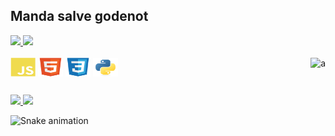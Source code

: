 ## Manda salve godenot

<div>
  <a href="https://github.com/fabiorian">
    <img height="180em" src="https://github-readme-stats.vercel.app/api?username=fabiorian&show_icons=true&theme=dracula&include_all_commits=true&count_private=true"/>
    <img height="180em" src="https://github-readme-stats.vercel.app/api/top-langs/?username=fabiorian&layout=compact&langs_count=16&theme=dracula"/>
  </a>
</div>
<div style="display: inline_block"><br>
  <img align="center" alt="Fabio-Js" height="30" width="40" src="https://raw.githubusercontent.com/devicons/devicon/master/icons/javascript/javascript-plain.svg">
  <img align="center" alt="Fabio-HTML" height="30" width="40" src="https://raw.githubusercontent.com/devicons/devicon/master/icons/html5/html5-original.svg">
  <img align="center" alt="Fabio-CSS" height="30" width="40" src="https://raw.githubusercontent.com/devicons/devicon/master/icons/css3/css3-original.svg">
  <img align="center" alt="Fabio-Python" height="30" width="40" src="https://raw.githubusercontent.com/devicons/devicon/master/icons/python/python-original.svg">
  <img align="right" alt="a" src="https://www.google.com/url?sa=i&url=https%3A%2F%2Ftenor.com%2Fview%2Fdog-jam-dog-dog-play-instrument-instrument-funny-dog-meme-gif-25861767&psig=AOvVaw2HUz1GMZ14Wu3cKAHNx2Cf&ust=1751460667602000&source=images&cd=vfe&opi=89978449&ved=0CBAQjRxqFwoTCOCBhcjZm44DFQAAAAAdAAAAABAW"
</div>

  ##

<div>
  <a href="https://instagram.com/ofabiorian" target="_blank">
    <img src="https://img.shields.io/badge/-Instagram-%23E4405F?style=for-the-badge&logo=instagram&logoColor=white">
  </a>
  <a href="https://www.twitch.tv/fabiodocu" target="_blank">
    <img src="https://img.shields.io/badge/Twitch-9146FF?style=for-the-badge&logo=twitch&logoColor=white">
  </a>
</div>

  ![Snake animation](https://github.com/fabiorian/fabiorian/blob/output/github-contribution-grid-snake.svg)
